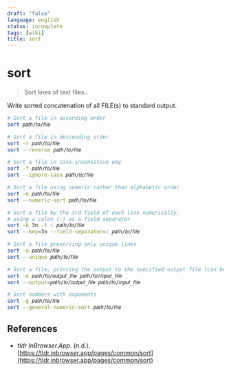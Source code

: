 ```yaml
---
draft: "false"
language: english
status: incomplete
tags: [wiki]
title: sort
---
```


# sort

> Sort lines of text files..

Write sorted concatenation of all FILE(s) to standard output.

```bash
# Sort a file in ascending order
sort 𝑝𝑎𝑡ℎ/𝑡𝑜/𝑓𝑖𝑙𝑒

# Sort a file in descending order
sort -r 𝑝𝑎𝑡ℎ/𝑡𝑜/𝑓𝑖𝑙𝑒
sort --reverse 𝑝𝑎𝑡ℎ/𝑡𝑜/𝑓𝑖𝑙𝑒

# Sort a file in case-insensitive way
sort -f 𝑝𝑎𝑡ℎ/𝑡𝑜/𝑓𝑖𝑙𝑒
sort --ignore-case 𝑝𝑎𝑡ℎ/𝑡𝑜/𝑓𝑖𝑙𝑒

# Sort a file using numeric rather than alphabetic order
sort -n 𝑝𝑎𝑡ℎ/𝑡𝑜/𝑓𝑖𝑙𝑒
sort --numeric-sort 𝑝𝑎𝑡ℎ/𝑡𝑜/𝑓𝑖𝑙𝑒

# Sort a file by the 3rd field of each line numerically,
# using a colon (:) as a field separator
sort -k 3n -t : 𝑝𝑎𝑡ℎ/𝑡𝑜/𝑓𝑖𝑙𝑒
sort --key=3n --field-separator=: 𝑝𝑎𝑡ℎ/𝑡𝑜/𝑓𝑖𝑙𝑒

# Sort a file preserving only unique lines
sort -u 𝑝𝑎𝑡ℎ/𝑡𝑜/𝑓𝑖𝑙𝑒
sort --unique 𝑝𝑎𝑡ℎ/𝑡𝑜/𝑓𝑖𝑙𝑒

# Sort a file, printing the output to the specified output file (can be used to sort a file in-place)
sort -o 𝑝𝑎𝑡ℎ/𝑡𝑜/𝑜𝑢𝑡𝑝𝑢𝑡_𝑓𝑖𝑙𝑒 𝑝𝑎𝑡ℎ/𝑡𝑜/𝑖𝑛𝑝𝑢𝑡_𝑓𝑖𝑙𝑒
sort --output=𝑝𝑎𝑡ℎ/𝑡𝑜/𝑜𝑢𝑡𝑝𝑢𝑡_𝑓𝑖𝑙𝑒 𝑝𝑎𝑡ℎ/𝑡𝑜/𝑖𝑛𝑝𝑢𝑡_𝑓𝑖𝑙𝑒

# Sort numbers with exponents
sort -g 𝑝𝑎𝑡ℎ/𝑡𝑜/𝑓𝑖𝑙𝑒
sort --general-numeric-sort 𝑝𝑎𝑡ℎ/𝑡𝑜/𝑓𝑖𝑙𝑒
```

## References

- _tldr InBrowser.App_. (n.d.). [https://tldr.inbrowser.app/pages/common/sort](https://tldr.inbrowser.app/pages/common/sort)
